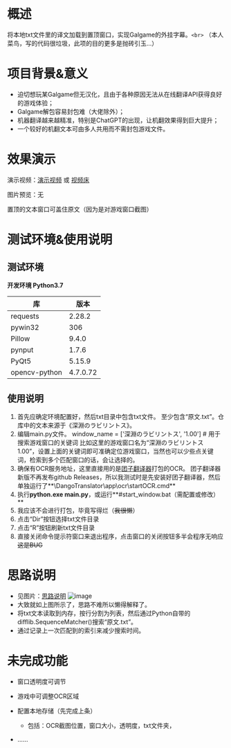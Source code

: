 # 概述

将本地txt文件里的译文加载到置顶窗口，实现Galgame的外挂字幕。`<br>`
（本人菜鸟，写的代码很垃圾，此项的目的更多是抛砖引玉...）

# 项目背景&意义

* 迫切想玩某Galgame但无汉化，且由于各种原因无法从在线翻译API获得良好的游戏体验；
* Galgame解包容易封包难（大佬除外）；
* 机器翻译越来越精准，特别是ChatGPT的出现，让机翻效果得到巨大提升；
* 一个较好的机翻文本可由多人共用而不需封包游戏文件。

# 效果演示

演示视频：[演示视频](./dev-tool/演示视频.mp4) 或 [视频床](https://files.catbox.moe/wipn2u.mp4)

图片预览：无

置顶的文本窗口可盖住原文（因为是对游戏窗口截图）

# 测试环境&使用说明

## **测试环境**

**开发环境 Python3.7**

| 库            | 版本     |
| ------------- | -------- |
| requests      | 2.28.2   |
| pywin32       | 306      |
| Pillow        | 9.4.0    |
| pynput        | 1.7.6    |
| PyQt5         | 5.15.9   |
| opencv-python | 4.7.0.72 |

## 使用说明

1. 首先应确定环境配置好，然后txt目录中包含txt文件。
   至少包含“原文.txt”。仓库中的文本来源于《深淵のラビリントス》。
2. 编辑main.py文件。
   window_name = ['深淵のラビリントス', '1.00']  # 用于搜索游戏窗口的关键词
   比如这里的游戏窗口名为“深淵のラビリントス  1.00”，设置上面的关键词即可准确定位游戏窗口，当然也可以少些点关键词，检索到多个匹配窗口的话，会让选择的。
3. 确保有OCR服务地址，这里直接用的是[团子翻译器](https://translator.dango.cloud/)打包的OCR。
   团子翻译器新版不再发布github Releases，所以我测试时是先安装好团子翻译器，然后单独运行了**\DangoTranslator\app\ocr\startOCR.cmd**
4. 执行**python.exe main.py**，或运行**#start_window.bat（需配置或修改）**
5. 我应该不会进行打包，毕竟写得烂（~~我很懒~~）
6. 点击“Dir”按钮选择txt文件目录
7. 点击“R”按钮刷新txt文件目录
8. 直接关闭命令提示符窗口来退出程序，点击窗口的关闭按钮多半会程序无响应~~这是BUG~~

# 思路说明

* 见图片：[思路说明](./dev-tool/思路说明)
  ![image]('./dev-tool/思路说明.jpg')
* 大致就如上图所示了，思路不难所以懒得解释了。
* 将txt文本读取到内存，按行分割为列表，然后通过Python自带的difflib.SequenceMatcher()搜索“原文.txt”。
* 通过记录上一次匹配到的索引来减少搜索时间。

# 未完成功能

* 窗口透明度可调节
* 游戏中可调整OCR区域
* 配置本地存储（先完成上条）
  
  * 包括：OCR截图位置，窗口大小，透明度，txt文件夹，
* ……
